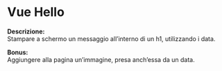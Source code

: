 Vue Hello
=====

**Descrizione:**<br>
Stampare a schermo un messaggio all’interno di un h1, utilizzando i data. <br>

**Bonus:** <br>
Aggiungere alla pagina un’immagine, presa anch’essa da un data.